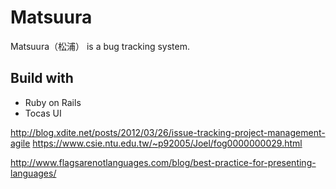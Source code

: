 # Matsuura

Matsuura（松浦） is a bug tracking system.

## Build with
* Ruby on Rails
* Tocas UI

http://blog.xdite.net/posts/2012/03/26/issue-tracking-project-management-agile
https://www.csie.ntu.edu.tw/~p92005/Joel/fog0000000029.html

http://www.flagsarenotlanguages.com/blog/best-practice-for-presenting-languages/